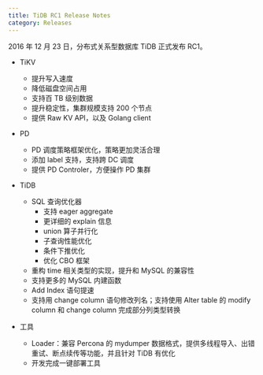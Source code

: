 ```yaml
---
title: TiDB RC1 Release Notes
category: Releases
---
```

2016 年 12 月 23 日，分布式关系型数据库 TiDB 正式发布 RC1。

+ TiKV

    - 提升写入速度
    - 降低磁盘空间占用
    - 支持百 TB 级别数据
    - 提升稳定性，集群规模支持 200 个节点
    - 提供 Raw KV API，以及 Golang client

+ PD

    - PD 调度策略框架优化，策略更加灵活合理
    - 添加 label 支持，支持跨 DC 调度
    - 提供 PD Controler，方便操作 PD 集群

+ TiDB

    - SQL 查询优化器
        - 支持 eager aggregate
        - 更详细的 explain 信息
        - union 算子并行化
        - 子查询性能优化
        - 条件下推优化
        - 优化 CBO 框架
    - 重构 time 相关类型的实现，提升和 MySQL 的兼容性
    - 支持更多的 MySQL 内建函数
    - Add Index 语句提速
    - 支持用 change column 语句修改列名；支持使用 Alter table 的 modify column 和 change column 完成部分列类型转换

+ 工具

    - Loader：兼容 Percona 的 mydumper 数据格式，提供多线程导入、出错重试、断点续传等功能，并且针对 TiDB 有优化
    - 开发完成一键部署工具
